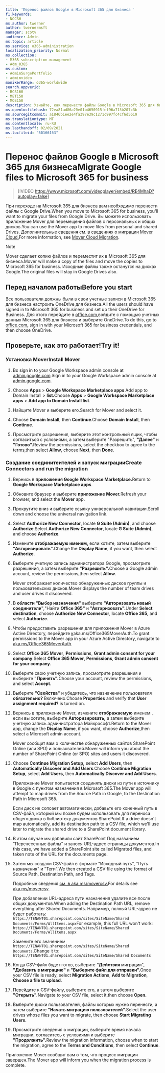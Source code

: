```yaml
---
title: 'Перенос файлов Google в Microsoft 365 для бизнеса '
f1.keywords:
- NOCSH
ms.author: twerner
author: twernermsft
manager: scotv
audience: Admin
ms.topic: article
ms.service: o365-administration
localization_priority: Normal
ms.collection:
- M365-subscription-management
- Adm_O365
ms.custom:
- AdminSurgePortfolio
- adminvideo
monikerRange: o365-worldwide
search.appverid:
- BCS160
- MET150
- MOE150
description: Узнайте, как перенести файлы Google в Microsoft 365 для бизнеса с помощью Mover.
ms.openlocfilehash: 72ea81ad86a20e01b4650915fef96a713b207c3b
ms.sourcegitcommit: a1846b1ee2e4fa397e39c1271c997fc4cf6d5619
ms.translationtype: MT
ms.contentlocale: ru-RU
ms.lasthandoff: 02/09/2021
ms.locfileid: "50166163"
---
```

# <a name="migrate-google-files-to-microsoft-365-for-business"></a><span data-ttu-id="cd0e8-103">Перенос файлов Google в Microsoft 365 для бизнеса</span><span class="sxs-lookup"><span data-stu-id="cd0e8-103">Migrate Google files to Microsoft 365 for business</span></span> 

> [!VIDEO https://www.microsoft.com/videoplayer/embed/RE4MhaD?autoplay=false]

<span data-ttu-id="cd0e8-104">При переходе на Microsoft 365 для бизнеса вам необходимо перенести файлы с Google Drive.</span><span class="sxs-lookup"><span data-stu-id="cd0e8-104">When you move to Microsoft 365 for business, you'll want to migrate your files from Google Drive.</span></span> <span data-ttu-id="cd0e8-105">Вы можете использовать приложение Mover для перемещения файлов с персональных и общих дисков.</span><span class="sxs-lookup"><span data-stu-id="cd0e8-105">You can use the Mover app to move files from personal and shared Drives.</span></span> <span data-ttu-id="cd0e8-106">Дополнительные сведения см. в [сведениях о миграции Mover Cloud.](https://docs.microsoft.com/sharepointmigration/mover-plan-migration)</span><span class="sxs-lookup"><span data-stu-id="cd0e8-106">For more information, see [Mover Cloud Migration](https://docs.microsoft.com/sharepointmigration/mover-plan-migration).</span></span>

> [!NOTE]
> <span data-ttu-id="cd0e8-107">Mover сделает копию файлов и переместит их в Microsoft 365 для бизнеса.</span><span class="sxs-lookup"><span data-stu-id="cd0e8-107">Mover will make a copy of the files and move the copies to Microsoft 365 for business.</span></span> <span data-ttu-id="cd0e8-108">Исходные файлы также останутся на дисках Google.</span><span class="sxs-lookup"><span data-stu-id="cd0e8-108">The original files will stay in Google Drives also.</span></span>

## <a name="before-you-start"></a><span data-ttu-id="cd0e8-109">Перед началом работы</span><span class="sxs-lookup"><span data-stu-id="cd0e8-109">Before you start</span></span>

<span data-ttu-id="cd0e8-110">Все пользователи должны были в свои учетные записи в Microsoft 365 для бизнеса настроить OneDrive для бизнеса.</span><span class="sxs-lookup"><span data-stu-id="cd0e8-110">All the users should have signed in to Microsoft 365 for business and set up their OneDrive for Business.</span></span> <span data-ttu-id="cd0e8-111">Для этого перейдите в [office.com,](https://office.com)войдите с помощью учетных данных Microsoft 365 для бизнеса и выберите OneDrive.</span><span class="sxs-lookup"><span data-stu-id="cd0e8-111">To do this, go to [office.com](https://office.com), sign in with your Microsoft 365 for business credentials, and then choose OneDrive.</span></span>

## <a name="try-it"></a><span data-ttu-id="cd0e8-112">Проверьте, как это работает!</span><span class="sxs-lookup"><span data-stu-id="cd0e8-112">Try it!</span></span>

### <a name="install-mover"></a><span data-ttu-id="cd0e8-113">Установка Mover</span><span class="sxs-lookup"><span data-stu-id="cd0e8-113">Install Mover</span></span>

1. <span data-ttu-id="cd0e8-114">Во sign in to your Google Workspace admin console at [admin.google.com](https://admin.google.com).</span><span class="sxs-lookup"><span data-stu-id="cd0e8-114">Sign in to your Google Workspace admin console at [admin.google.com](https://admin.google.com).</span></span>

1. <span data-ttu-id="cd0e8-115">Choose **Apps**  >  **Google Workspace Marketplace apps** Add app to Domain Install  >  **list.**</span><span class="sxs-lookup"><span data-stu-id="cd0e8-115">Choose **Apps** > **Google Workspace Marketplace apps** > **Add app to Domain Install list**.</span></span>

1. <span data-ttu-id="cd0e8-116">Найщите Mover и выберите его.</span><span class="sxs-lookup"><span data-stu-id="cd0e8-116">Search for Mover and select it.</span></span>

1. <span data-ttu-id="cd0e8-117">Choose **Domain Install**, then **Continue**.</span><span class="sxs-lookup"><span data-stu-id="cd0e8-117">Choose **Domain Install**, then **Continue**.</span></span>

1. <span data-ttu-id="cd0e8-118">Просмотрите разрешения, выберите этот контрольный ящик, чтобы согласиться с условиями, а затем выберите "Разрешить", **"Далее"** и **"Готово".**</span><span class="sxs-lookup"><span data-stu-id="cd0e8-118">Review the permissions, select the checkbox to agree to the terms,then select **Allow**, choose **Next**, then **Done**.</span></span>

### <a name="create-connectors-and-run-the-migration"></a><span data-ttu-id="cd0e8-119">Создание соединитеителей и запуск миграции</span><span class="sxs-lookup"><span data-stu-id="cd0e8-119">Create Connectors and run the migration</span></span>

1. <span data-ttu-id="cd0e8-120">Вернись в **приложения Google Workspace Marketplace.**</span><span class="sxs-lookup"><span data-stu-id="cd0e8-120">Return to **Google Workspace Marketplace apps**.</span></span>
1. <span data-ttu-id="cd0e8-121">Обновите браузер и выберите **приложение Mover.**</span><span class="sxs-lookup"><span data-stu-id="cd0e8-121">Refresh your browser, and select the **Mover** app.</span></span>
1. <span data-ttu-id="cd0e8-122">Прокрутите вниз и выберите ссылку универсальной навигации.</span><span class="sxs-lookup"><span data-stu-id="cd0e8-122">Scroll down and choose the universal navigation link.</span></span>
1. <span data-ttu-id="cd0e8-123">Select **Authorize New Connector,** locate **G Suite (Admin)**, and choose **Authorize**.</span><span class="sxs-lookup"><span data-stu-id="cd0e8-123">Select **Authorize New Connector**, locate **G Suite (Admin)**, and choose **Authorize**.</span></span>
1. <span data-ttu-id="cd0e8-124">Измените **отображаемую именем,** если хотите, затем выберите **"Авторизировать".**</span><span class="sxs-lookup"><span data-stu-id="cd0e8-124">Change the **Display Name**, if you want, then select **Authorize**.</span></span>
1. <span data-ttu-id="cd0e8-125">Выберите учетную запись администратора Google, просмотрите разрешения, а затем выберите **"Разрешить".**</span><span class="sxs-lookup"><span data-stu-id="cd0e8-125">Choose a Google admin account, review the permissions,then select **Allow**.</span></span>

    <span data-ttu-id="cd0e8-126">Mover отображает количество обнаруженных дисков группы и пользовательских дисков.</span><span class="sxs-lookup"><span data-stu-id="cd0e8-126">Mover displays the number of team drives and user drives it discovered.</span></span> 

1. <span data-ttu-id="cd0e8-127">В **области "Выбор назначения"** выберите **"Авторизовать новый соединители",**"Найти **Office 365"** и **"Авторизовать".**</span><span class="sxs-lookup"><span data-stu-id="cd0e8-127">Under **Select destination**, choose **Authorize New Connector**, locate **Office 365**, and select **Authorize**.</span></span>
1. <span data-ttu-id="cd0e8-128">Чтобы предоставить разрешения для приложения Mover в Azure Active Directory, перейдите [к](https://aka.ms/Office365MoverAuth)aka.ms/Office365MoverAuth.</span><span class="sxs-lookup"><span data-stu-id="cd0e8-128">To grant permissions to the Mover app in your Azure Active Directory, navigate to [aka.ms/Office365MoverAuth](https://aka.ms/Office365MoverAuth).</span></span>
1. <span data-ttu-id="cd0e8-129">Select **Office 365 Mover**, **Permissions**, **Grant admin consent for your company**.</span><span class="sxs-lookup"><span data-stu-id="cd0e8-129">Select **Office 365 Mover**, **Permissions**, **Grant admin consent for your company**.</span></span>
1. <span data-ttu-id="cd0e8-130">Выберите свою учетную запись, просмотрите разрешения и выберите **"Принять".**</span><span class="sxs-lookup"><span data-stu-id="cd0e8-130">Choose your account, review the permissions, and select **Accept**.</span></span>
1. <span data-ttu-id="cd0e8-131">Выберите **"Свойства"** и убедитесь, что назначение пользователя **обязательно?** Включено.</span><span class="sxs-lookup"><span data-stu-id="cd0e8-131">Choose **Properties** and verify that **User assignment required?** is turned on.</span></span>
1. <span data-ttu-id="cd0e8-132">Вернись в приложение Mover, измените **отображаемую** именем , если вы хотите, выберите **Авторизировать,** а затем выберите учетную запись администратора Майкрософт.</span><span class="sxs-lookup"><span data-stu-id="cd0e8-132">Return to the Mover app, change the **Display Name**, if you want, choose **Authorize**,then select a Microsoft admin account.</span></span>

    <span data-ttu-id="cd0e8-133">Mover сообщит вам о количестве обнаруженных сайтов SharePoint Online (или SPO) и пользователей.</span><span class="sxs-lookup"><span data-stu-id="cd0e8-133">Mover will inform you about the number of SharePoint Online (or SPO) sites and users it discovered.</span></span>
1. <span data-ttu-id="cd0e8-134">Choose **Continue Migration Setup,** select **Add Users**, then **Automatically Discover and Add Users**.</span><span class="sxs-lookup"><span data-stu-id="cd0e8-134">Choose **Continue Migration Setup**, select **Add Users**, then **Automatically Discover and Add Users**.</span></span>

    <span data-ttu-id="cd0e8-135">Приложение Mover попытается соединять диски из пути к источнику в Google с пунктом назначения в Microsoft 365.</span><span class="sxs-lookup"><span data-stu-id="cd0e8-135">The Mover app will attempt to map drives from the Source Path in Google, to the Destination Path in Microsoft 365.</span></span> 

    <span data-ttu-id="cd0e8-136">Если диск не сопоает автоматически, добавьте его конечный путь в CSV-файл, который мы позже будем использовать для переноса общего диска в библиотеку документов SharePoint.</span><span class="sxs-lookup"><span data-stu-id="cd0e8-136">If a drive doesn't map automatically, add its destination path to a CSV file, which we'll use later to migrate the shared drive to a SharePoint document library.</span></span> 

1. <span data-ttu-id="cd0e8-137">В этом случае мы добавили сайт SharePoint Под названием "Перенесенные файлы" и занося URL-адрес страницы документов.</span><span class="sxs-lookup"><span data-stu-id="cd0e8-137">In this case, we have added a SharePoint site called Migrated files, and taken note of the URL for the documents page.</span></span> 
1. <span data-ttu-id="cd0e8-138">Затем мы создали CSV-файл в формате "Исходный путь", "Путь назначения" и "Теги".</span><span class="sxs-lookup"><span data-stu-id="cd0e8-138">We then created a CSV file using the format of Source Path, Destination Path, and Tags.</span></span> 

    <span data-ttu-id="cd0e8-139">Подробные сведения [см. в aka.ms/movercsv.](https://docs.microsoft.com/sharepointmigration/mover-create-migration-csv)</span><span class="sxs-lookup"><span data-stu-id="cd0e8-139">For details see [aka.ms/movercsv](https://docs.microsoft.com/sharepointmigration/mover-create-migration-csv).</span></span>

    <span data-ttu-id="cd0e8-140">При добавлении URL-адреса пути назначения удалите все после общих документов.</span><span class="sxs-lookup"><span data-stu-id="cd0e8-140">When adding the Destination Path URL, remove everything after Shared Documents.</span></span> <span data-ttu-id="cd0e8-141">Например, полный URL-адрес не будет работать: `https://TENANT01.sharepoint.com/sites/SiteName/Shared Documents/Forms/AllItems.aspx`</span><span class="sxs-lookup"><span data-stu-id="cd0e8-141">For example, this full URL won't work: `https://TENANT01.sharepoint.com/sites/SiteName/Shared Documents/Forms/AllItems.aspx`</span></span>

    <span data-ttu-id="cd0e8-142">Замените его значением `https://TENANT01.sharepoint.com/sites/SiteName/Shared Documents`.</span><span class="sxs-lookup"><span data-stu-id="cd0e8-142">Change it to: `https://TENANT01.sharepoint.com/sites/SiteName/Shared Documents`</span></span>

1. <span data-ttu-id="cd0e8-143">Когда CSV-файл будет готов, выберите **"Действия** миграции", **"Добавить в миграцию"** и **"Выберите файл для отправки".**</span><span class="sxs-lookup"><span data-stu-id="cd0e8-143">Once your CSV file is ready, select **Migration Actions**, **Add to Migration**, **Choose a file to upload**.</span></span>
1. <span data-ttu-id="cd0e8-144">Перейдите к CSV-файлу, выберите его, а затем выберите **"Открыть".**</span><span class="sxs-lookup"><span data-stu-id="cd0e8-144">Navigate to your CSV file, select it,then choose **Open**.</span></span>
1. <span data-ttu-id="cd0e8-145">Выберите диски пользователей, файлы которых нужно перенести, а затем выберите **"Начать миграцию пользователей".**</span><span class="sxs-lookup"><span data-stu-id="cd0e8-145">Select the user drives whose files you want to migrate, then choose **Start Migrating Users**.</span></span>
1. <span data-ttu-id="cd0e8-146">Просмотрите сведения о миграции, выберите время начала миграции, согласитесь с условиями и выберите **"Продолжить".**</span><span class="sxs-lookup"><span data-stu-id="cd0e8-146">Review the migration information, choose when to start the migration, agree to the **Terms and Conditions**, then select **Continue**.</span></span>

<span data-ttu-id="cd0e8-147">Приложение Mover сообщит вам о том, что процесс миграции завершен.</span><span class="sxs-lookup"><span data-stu-id="cd0e8-147">The Mover app will inform you when the migration process is complete.</span></span>

